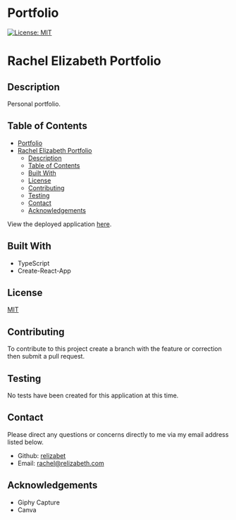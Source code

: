 # Portfolio

[![License: MIT](https://img.shields.io/badge/License-MIT-yellow.svg)](https://opensource.org/licenses/MIT)

# Rachel Elizabeth Portfolio


## Description

Personal portfolio.

## Table of Contents

- [Portfolio](#portfolio)
- [Rachel Elizabeth Portfolio](#rachel-elizabeth-portfolio)
  - [Description](#description)
  - [Table of Contents](#table-of-contents)
  - [Built With](#built-with)
  - [License](#license)
  - [Contributing](#contributing)
  - [Testing](#testing)
  - [Contact](#contact)
  - [Acknowledgements](#acknowledgements)


View the deployed application [here](https://relizabet.github.io/home/).

<!-- ![Main](public/applicatio.png) -->

<!-- ![Filter](public/filter.png) -->

## Built With

- TypeScript
- Create-React-App

## License

[MIT](LICENSE)

## Contributing

To contribute to this project create a branch with the feature or correction then submit a pull request.

## Testing

No tests have been created for this application at this time.

## Contact

Please direct any questions or concerns directly to me via my email address listed below.

- Github: [relizabet](https://github.com/relizabet)
- Email: rachel@relizabeth.com

## Acknowledgements

- Giphy Capture
- Canva